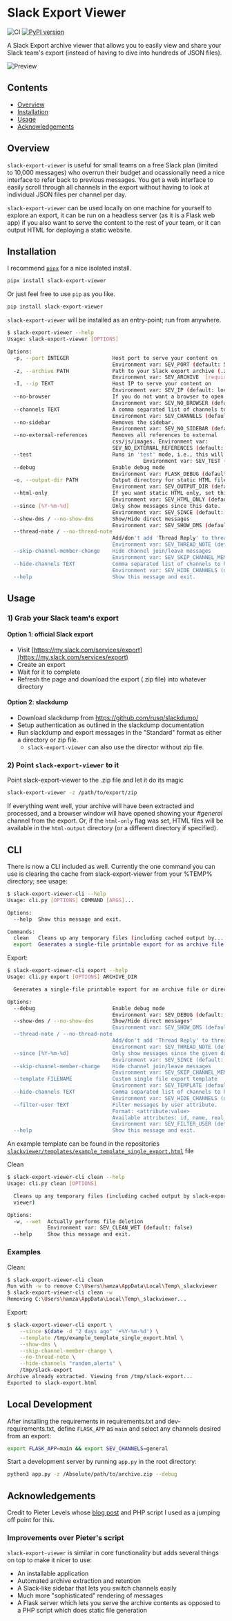 # Slack Export Viewer

![CI](https://github.com/hfaran/slack-export-viewer/actions/workflows/ci.yml/badge.svg)
[![PyPI version](https://badge.fury.io/py/slack-export-viewer.svg)](http://badge.fury.io/py/slack-export-viewer)

A Slack Export archive viewer that allows you to easily view and share your 
Slack team's export (instead of having to dive into hundreds of JSON files).

![Preview](screenshot.png)


## Contents

* [Overview](#overview)
* [Installation](#installation)
* [Usage](#usage)
* [Acknowledgements](#acknowledgements)

## Overview

`slack-export-viewer` is useful for small teams on a free Slack plan (limited to 10,000 messages) who overrun their budget and ocassionally need a nice interface to refer back to previous messages. You get a web interface to easily scroll through all channels in the export without having to look at individual JSON files per channel per day.

`slack-export-viewer` can be used locally on one machine for yourself to explore an export, it can be run on a headless server (as it is a Flask web app) if you also want to serve the content to the rest of your team, or it can output HTML for deploying a static website.


## Installation

I recommend [`pipx`](https://github.com/pipxproject/pipx) for a nice
isolated install.

```bash
pipx install slack-export-viewer
```

Or just feel free to use `pip` as you like.

```bash
pip install slack-export-viewer
```

`slack-export-viewer` will be installed as an entry-point; run from anywhere.

```bash
$ slack-export-viewer --help
Usage: slack-export-viewer [OPTIONS]

Options:
  -p, --port INTEGER              Host port to serve your content on
                                  Environment var: SEV_PORT (default: 5000)
  -z, --archive PATH              Path to your Slack export archive (.zip file or directory)
                                  Environment var: SEV_ARCHIVE  [required]
  -I, --ip TEXT                   Host IP to serve your content on
                                  Environment var: SEV_IP (default: localhost)
  --no-browser                    If you do not want a browser to open automatically, set this.
                                  Environment var: SEV_NO_BROWSER (default: false)
  --channels TEXT                 A comma separated list of channels to parse.
                                  Environment var: SEV_CHANNELS (default: None)
  --no-sidebar                    Removes the sidebar.
                                  Environment var: SEV_NO_SIDEBAR (default: false)
  --no-external-references        Removes all references to external
                                  css/js/images. Environment var:
                                  SEV_NO_EXTERNAL_REFERENCES (default: false)
  --test                          Runs in 'test' mode, i.e., this will do an archive extract, but will not start the server, and immediately quit.
                                            Environment var: SEV_TEST (default: false
  --debug                         Enable debug mode
                                  Environment var: FLASK_DEBUG (default: false)
  -o, --output-dir PATH           Output directory for static HTML files.
                                  Environment var: SEV_OUTPUT_DIR (default: html_output)
  --html-only                     If you want static HTML only, set this.
                                  Environment var: SEV_HTML_ONLY (default: false)
  --since [%Y-%m-%d]              Only show messages since this date.
                                  Environment var: SEV_SINCE (default: None)
  --show-dms / --no-show-dms      Show/Hide direct messages
                                  Environment var: SEV_SHOW_DMS (default: false)
  --thread-note / --no-thread-note
                                  Add/don't add 'Thread Reply' to thread messages.
                                  Environment var: SEV_THREAD_NOTE (default: true)
  --skip-channel-member-change    Hide channel join/leave messages
                                  Environment var: SEV_SKIP_CHANNEL_MEMBER_CHANGE (default: false)
  --hide-channels TEXT            Comma separated list of channels to hide.
                                  Environment var: SEV_HIDE_CHANNELS (default: None)
  --help                          Show this message and exit.
```


## Usage

### 1) Grab your Slack team's export

#### Option 1: official Slack export
* Visit [https://my.slack.com/services/export](https://my.slack.com/services/export)
* Create an export
* Wait for it to complete
* Refresh the page and download the export (.zip file) into whatever directory

#### Option 2: slackdump
* Download slackdump from https://github.com/rusq/slackdump/
* Setup authentication as outlined in the slackdump documentation
* Run slackdump and export messages in the "Standard" format as either a directory or zip file.
    * `slack-export-viewer` can also use the director without zip file.

### 2) Point `slack-export-viewer` to it

Point slack-export-viewer to the .zip file and let it do its magic

```bash
slack-export-viewer -z /path/to/export/zip
```

If everything went well, your archive will have been extracted and processed, and a browser window will have opened showing your *#general* channel from the export. Or, if the `html-only` flag was set, HTML files will be available in the `html-output` directory (or a different directory if specified).


## CLI

There is now a CLI included as well. Currently the one command you can use is clearing the cache from slack-export-viewer from your %TEMP% directory; see usage:

```bash
$ slack-export-viewer-cli --help
Usage: cli.py [OPTIONS] COMMAND [ARGS]...

Options:
  --help  Show this message and exit.

Commands:
  clean   Cleans up any temporary files (including cached output by...
  export  Generates a single-file printable export for an archive file or...
```

Export:
```bash
$ slack-export-viewer-cli export --help
Usage: cli.py export [OPTIONS] ARCHIVE_DIR

  Generates a single-file printable export for an archive file or directory

Options:
  --debug                         Enable debug mode
                                  Environment var: SEV_DEBUG (default: false)
  --show-dms / --no-show-dms      Show/Hide direct messages"
                                  Environment var: SEV_SHOW_DMS (default: false)
  --thread-note / --no-thread-note
                                  Add/don't add 'Thread Reply' to thread messages.
                                  Environment var: SEV_THREAD_NOTE (default: true)
  --since [%Y-%m-%d]              Only show messages since the given date
                                  Environment var: SEV_SINCE (default: None)
  --skip-channel-member-change    Hide channel join/leave messages
                                  Environment var: SEV_SKIP_CHANNEL_MEMBER_CHANGE (default: false)
  --template FILENAME             Custom single file export template
                                  Environment var: SEV_TEMPLATE (default: "export_single.html")
  --hide-channels TEXT            Comma separated list of channels to hide.
                                  Environment var: SEV_HIDE_CHANNELS (default: None)
  --filter-user TEXT              Filter messages by user attribute.
                                  Format: <attribute:value>
                                  Available attributes: id, name, real_name, email, display_name
                                  Environment var: SEV_FILTER_USER (default: None)
  --help                          Show this message and exit.
```

An example template can be found in the repositories [`slackviewer/templates/example_template_single_export.html`](https://github.com/hfaran/slack-export-viewer/tree/master/slackviewer/templates/example_template_single_export.html) file

Clean
```bash
$ slack-export-viewer-cli clean --help
Usage: cli.py clean [OPTIONS]

  Cleans up any temporary files (including cached output by slack-export-
  viewer)

Options:
  -w, --wet  Actually performs file deletion
             Environment var: SEV_CLEAN_WET (default: false)
  --help     Show this message and exit.
```


### Examples

Clean:
```bash
$ slack-export-viewer-cli clean
Run with -w to remove C:\Users\hamza\AppData\Local\Temp\_slackviewer
$ slack-export-viewer-cli clean -w
Removing C:\Users\hamza\AppData\Local\Temp\_slackviewer...
```

Export:
```bash
$ slack-export-viewer-cli export \
    --since $(date -d "2 days ago" '+%Y-%m-%d') \
    --template /tmp/example_template_single_export.html \
    --show-dms \
    --skip-channel-member-change \
    --no-thread-note \
    --hide-channels "random,alerts" \
    /tmp/slack-export
Archive already extracted. Viewing from /tmp/slack-export...
Exported to slack-export.html
```


## Local Development

After installing the requirements in requirements.txt and dev-requirements.txt, 
define `FLASK_APP` as `main` and select any channels desired from an export:

```bash
export FLASK_APP=main && export SEV_CHANNELS=general
```

Start a development server by running `app.py` in the root directory:

```bash
python3 app.py -z /Absolute/path/to/archive.zip --debug
```

## Acknowledgements

Credit to Pieter Levels whose [blog post](https://levels.io/slack-export-to-html/) and PHP script I used as a jumping off point for this.

### Improvements over Pieter's script

 `slack-export-viewer` is similar in core functionality but adds several things on top to make it nicer to use:

* An installable application
* Automated archive extraction and retention
* A Slack-like sidebar that lets you switch channels easily
* Much more "sophisticated" rendering of messages
* A Flask server which lets you serve the archive contents as opposed to a PHP script which does static file generation

